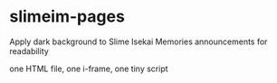 # slimeim-pages
Apply dark background to Slime Isekai Memories announcements for readability

one HTML file, one i-frame, one tiny script